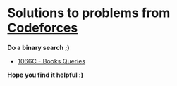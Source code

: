 
# Solutions to problems from [Codeforces](https://codeforces.com/)

**Do a binary search ;)**

* [1066C - Books Queries](./CF_Solutions/1066C_Books_Queries)

**Hope you find it helpful :)**
